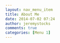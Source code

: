 ```yaml
---
layout: nav_menu_item
title: About Me
date: 2014-07-02 07:24
author: jeremystocks
comments: true
categories: [Menu 1]
---
```


